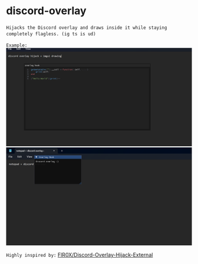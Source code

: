 # discord-overlay

`Hijacks the Discord overlay and draws inside it while staying completely flagless. (ig ts is ud)`

`Example:`
![image](https://raw.githubusercontent.com/unknownsea/discord-overlay/refs/heads/main/example_2.png)
![image](https://raw.githubusercontent.com/unknownsea/discord-overlay/refs/heads/main/example.png)

`Highly inspired by:` [FlR0X/Discord-Overlay-Hijack-External](https://github.com/FlR0X/Discord-Overlay-Hijack-External)

